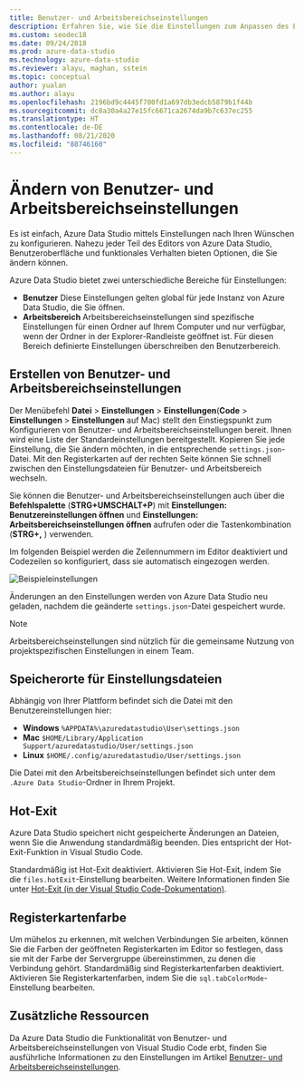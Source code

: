 ```yaml
---
title: Benutzer- und Arbeitsbereichseinstellungen
description: Erfahren Sie, wie Sie die Einstellungen zum Anpassen des Editors, der Benutzeroberfläche und des funktionalen Verhaltens von Azure Data Studio entsprechend Ihrer Vorlieben verwenden.
ms.custom: seodec18
ms.date: 09/24/2018
ms.prod: azure-data-studio
ms.technology: azure-data-studio
ms.reviewer: alayu, maghan, sstein
ms.topic: conceptual
author: yualan
ms.author: alayu
ms.openlocfilehash: 2196bd9c4445f700fd1a697db3edcb5879b1f44b
ms.sourcegitcommit: dc8a30a4a27e15fc6671ca2674da9b7c637ec255
ms.translationtype: HT
ms.contentlocale: de-DE
ms.lasthandoff: 08/21/2020
ms.locfileid: "88746160"
---
```

# <a name="modify-user-and-workspace-settings"></a>Ändern von Benutzer- und Arbeitsbereichseinstellungen

Es ist einfach, Azure Data Studio mittels Einstellungen nach Ihren Wünschen zu konfigurieren. Nahezu jeder Teil des Editors von Azure Data Studio, Benutzeroberfläche und funktionales Verhalten bieten Optionen, die Sie ändern können.

Azure Data Studio bietet zwei unterschiedliche Bereiche für Einstellungen:

* **Benutzer** Diese Einstellungen gelten global für jede Instanz von Azure Data Studio, die Sie öffnen.
* **Arbeitsbereich** Arbeitsbereichseinstellungen sind spezifische Einstellungen für einen Ordner auf Ihrem Computer und nur verfügbar, wenn der Ordner in der Explorer-Randleiste geöffnet ist. Für diesen Bereich definierte Einstellungen überschreiben den Benutzerbereich.

## <a name="creating-user-and-workspace-settings"></a>Erstellen von Benutzer- und Arbeitsbereichseinstellungen

Der Menübefehl **Datei** > **Einstellungen** > **Einstellungen**(**Code** > **Einstellungen** > **Einstellungen** auf Mac) stellt den Einstiegspunkt zum Konfigurieren von Benutzer- und Arbeitsbereichseinstellungen bereit. Ihnen wird eine Liste der Standardeinstellungen bereitgestellt. Kopieren Sie jede Einstellung, die Sie ändern möchten, in die entsprechende `settings.json`-Datei. Mit den Registerkarten auf der rechten Seite können Sie schnell zwischen den Einstellungsdateien für Benutzer- und Arbeitsbereich wechseln.

Sie können die Benutzer- und Arbeitsbereichseinstellungen auch über die **Befehlspalette** (**STRG+UMSCHALT+P**) mit **Einstellungen: Benutzereinstellungen öffnen** und **Einstellungen: Arbeitsbereichseinstellungen öffnen** aufrufen oder die Tastenkombination (**STRG+,** ) verwenden.

Im folgenden Beispiel werden die Zeilennummern im Editor deaktiviert und Codezeilen so konfiguriert, dass sie automatisch eingezogen werden.

![Beispieleinstellungen](media/settings/sample-settings.png)

Änderungen an den Einstellungen werden von Azure Data Studio neu geladen, nachdem die geänderte `settings.json`-Datei gespeichert wurde.

> [!NOTE] 
> Arbeitsbereichseinstellungen sind nützlich für die gemeinsame Nutzung von projektspezifischen Einstellungen in einem Team.

## <a name="settings-file-locations"></a>Speicherorte für Einstellungsdateien

Abhängig von Ihrer Plattform befindet sich die Datei mit den Benutzereinstellungen hier:

* **Windows** `%APPDATA%\azuredatastudio\User\settings.json`
* **Mac** `$HOME/Library/Application Support/azuredatastudio/User/settings.json`
* **Linux** `$HOME/.config/azuredatastudio/User/settings.json`

Die Datei mit den Arbeitsbereichseinstellungen befindet sich unter dem `.Azure Data Studio`-Ordner in Ihrem Projekt.

## <a name="hot-exit"></a>Hot-Exit

Azure Data Studio speichert nicht gespeicherte Änderungen an Dateien, wenn Sie die Anwendung standardmäßig beenden. Dies entspricht der Hot-Exit-Funktion in Visual Studio Code.

Standardmäßig ist Hot-Exit deaktiviert. Aktivieren Sie Hot-Exit, indem Sie die `files.hotExit`-Einstellung bearbeiten. Weitere Informationen finden Sie unter [Hot-Exit (in der Visual Studio Code-Dokumentation)](https://code.visualstudio.com/docs/editor/codebasics#_hot-exit).


## <a name="tab-color"></a>Registerkartenfarbe

Um mühelos zu erkennen, mit welchen Verbindungen Sie arbeiten, können Sie die Farben der geöffneten Registerkarten im Editor so festlegen, dass sie mit der Farbe der Servergruppe übereinstimmen, zu denen die Verbindung gehört. Standardmäßig sind Registerkartenfarben deaktiviert. Aktivieren Sie Registerkartenfarben, indem Sie die `sql.tabColorMode`-Einstellung bearbeiten.

## <a name="additional-resources"></a>Zusätzliche Ressourcen

Da Azure Data Studio die Funktionalität von Benutzer- und Arbeitsbereichseinstellungen von Visual Studio Code erbt, finden Sie ausführliche Informationen zu den Einstellungen im Artikel [Benutzer- und Arbeitsbereichseinstellungen](https://code.visualstudio.com/docs/getstarted/settings).
